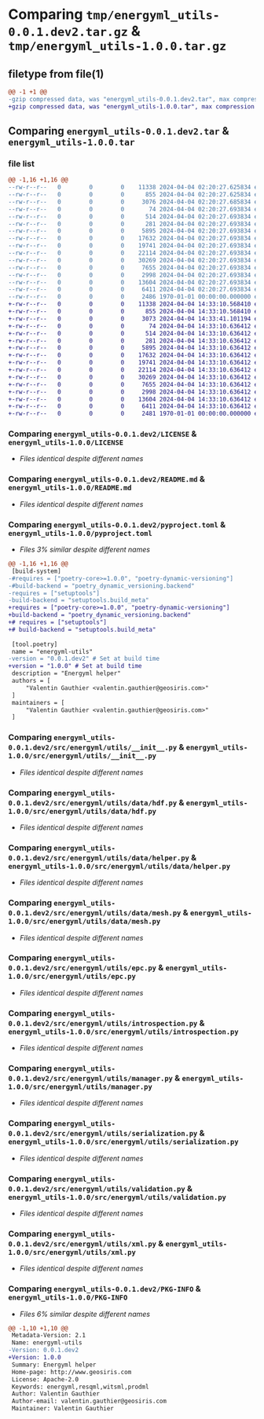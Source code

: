 # Comparing `tmp/energyml_utils-0.0.1.dev2.tar.gz` & `tmp/energyml_utils-1.0.0.tar.gz`

## filetype from file(1)

```diff
@@ -1 +1 @@
-gzip compressed data, was "energyml_utils-0.0.1.dev2.tar", max compression
+gzip compressed data, was "energyml_utils-1.0.0.tar", max compression
```

## Comparing `energyml_utils-0.0.1.dev2.tar` & `energyml_utils-1.0.0.tar`

### file list

```diff
@@ -1,16 +1,16 @@
--rw-r--r--   0        0        0    11338 2024-04-04 02:20:27.625834 energyml_utils-0.0.1.dev2/LICENSE
--rw-r--r--   0        0        0      855 2024-04-04 02:20:27.625834 energyml_utils-0.0.1.dev2/README.md
--rw-r--r--   0        0        0     3076 2024-04-04 02:20:27.685834 energyml_utils-0.0.1.dev2/pyproject.toml
--rw-r--r--   0        0        0       74 2024-04-04 02:20:27.693834 energyml_utils-0.0.1.dev2/src/energyml/__init__.py
--rw-r--r--   0        0        0      514 2024-04-04 02:20:27.693834 energyml_utils-0.0.1.dev2/src/energyml/utils/__init__.py
--rw-r--r--   0        0        0      281 2024-04-04 02:20:27.693834 energyml_utils-0.0.1.dev2/src/energyml/utils/data/__init__.py
--rw-r--r--   0        0        0     5895 2024-04-04 02:20:27.693834 energyml_utils-0.0.1.dev2/src/energyml/utils/data/hdf.py
--rw-r--r--   0        0        0    17632 2024-04-04 02:20:27.693834 energyml_utils-0.0.1.dev2/src/energyml/utils/data/helper.py
--rw-r--r--   0        0        0    19741 2024-04-04 02:20:27.693834 energyml_utils-0.0.1.dev2/src/energyml/utils/data/mesh.py
--rw-r--r--   0        0        0    22114 2024-04-04 02:20:27.693834 energyml_utils-0.0.1.dev2/src/energyml/utils/epc.py
--rw-r--r--   0        0        0    30269 2024-04-04 02:20:27.693834 energyml_utils-0.0.1.dev2/src/energyml/utils/introspection.py
--rw-r--r--   0        0        0     7655 2024-04-04 02:20:27.693834 energyml_utils-0.0.1.dev2/src/energyml/utils/manager.py
--rw-r--r--   0        0        0     2998 2024-04-04 02:20:27.693834 energyml_utils-0.0.1.dev2/src/energyml/utils/serialization.py
--rw-r--r--   0        0        0    13604 2024-04-04 02:20:27.693834 energyml_utils-0.0.1.dev2/src/energyml/utils/validation.py
--rw-r--r--   0        0        0     6411 2024-04-04 02:20:27.693834 energyml_utils-0.0.1.dev2/src/energyml/utils/xml.py
--rw-r--r--   0        0        0     2486 1970-01-01 00:00:00.000000 energyml_utils-0.0.1.dev2/PKG-INFO
+-rw-r--r--   0        0        0    11338 2024-04-04 14:33:10.568410 energyml_utils-1.0.0/LICENSE
+-rw-r--r--   0        0        0      855 2024-04-04 14:33:10.568410 energyml_utils-1.0.0/README.md
+-rw-r--r--   0        0        0     3073 2024-04-04 14:33:41.101194 energyml_utils-1.0.0/pyproject.toml
+-rw-r--r--   0        0        0       74 2024-04-04 14:33:10.636412 energyml_utils-1.0.0/src/energyml/__init__.py
+-rw-r--r--   0        0        0      514 2024-04-04 14:33:10.636412 energyml_utils-1.0.0/src/energyml/utils/__init__.py
+-rw-r--r--   0        0        0      281 2024-04-04 14:33:10.636412 energyml_utils-1.0.0/src/energyml/utils/data/__init__.py
+-rw-r--r--   0        0        0     5895 2024-04-04 14:33:10.636412 energyml_utils-1.0.0/src/energyml/utils/data/hdf.py
+-rw-r--r--   0        0        0    17632 2024-04-04 14:33:10.636412 energyml_utils-1.0.0/src/energyml/utils/data/helper.py
+-rw-r--r--   0        0        0    19741 2024-04-04 14:33:10.636412 energyml_utils-1.0.0/src/energyml/utils/data/mesh.py
+-rw-r--r--   0        0        0    22114 2024-04-04 14:33:10.636412 energyml_utils-1.0.0/src/energyml/utils/epc.py
+-rw-r--r--   0        0        0    30269 2024-04-04 14:33:10.636412 energyml_utils-1.0.0/src/energyml/utils/introspection.py
+-rw-r--r--   0        0        0     7655 2024-04-04 14:33:10.636412 energyml_utils-1.0.0/src/energyml/utils/manager.py
+-rw-r--r--   0        0        0     2998 2024-04-04 14:33:10.636412 energyml_utils-1.0.0/src/energyml/utils/serialization.py
+-rw-r--r--   0        0        0    13604 2024-04-04 14:33:10.636412 energyml_utils-1.0.0/src/energyml/utils/validation.py
+-rw-r--r--   0        0        0     6411 2024-04-04 14:33:10.636412 energyml_utils-1.0.0/src/energyml/utils/xml.py
+-rw-r--r--   0        0        0     2481 1970-01-01 00:00:00.000000 energyml_utils-1.0.0/PKG-INFO
```

### Comparing `energyml_utils-0.0.1.dev2/LICENSE` & `energyml_utils-1.0.0/LICENSE`

 * *Files identical despite different names*

### Comparing `energyml_utils-0.0.1.dev2/README.md` & `energyml_utils-1.0.0/README.md`

 * *Files identical despite different names*

### Comparing `energyml_utils-0.0.1.dev2/pyproject.toml` & `energyml_utils-1.0.0/pyproject.toml`

 * *Files 3% similar despite different names*

```diff
@@ -1,16 +1,16 @@
 [build-system]
-#requires = ["poetry-core>=1.0.0", "poetry-dynamic-versioning"]
-#build-backend = "poetry_dynamic_versioning.backend"
-requires = ["setuptools"]
-build-backend = "setuptools.build_meta"
+requires = ["poetry-core>=1.0.0", "poetry-dynamic-versioning"]
+build-backend = "poetry_dynamic_versioning.backend"
+# requires = ["setuptools"]
+# build-backend = "setuptools.build_meta"
 
 [tool.poetry]
 name = "energyml-utils"
-version = "0.0.1.dev2" # Set at build time
+version = "1.0.0" # Set at build time
 description = "Energyml helper"
 authors = [
     "Valentin Gauthier <valentin.gauthier@geosiris.com>"
 ]
 maintainers = [
     "Valentin Gauthier <valentin.gauthier@geosiris.com>"
 ]
```

### Comparing `energyml_utils-0.0.1.dev2/src/energyml/utils/__init__.py` & `energyml_utils-1.0.0/src/energyml/utils/__init__.py`

 * *Files identical despite different names*

### Comparing `energyml_utils-0.0.1.dev2/src/energyml/utils/data/hdf.py` & `energyml_utils-1.0.0/src/energyml/utils/data/hdf.py`

 * *Files identical despite different names*

### Comparing `energyml_utils-0.0.1.dev2/src/energyml/utils/data/helper.py` & `energyml_utils-1.0.0/src/energyml/utils/data/helper.py`

 * *Files identical despite different names*

### Comparing `energyml_utils-0.0.1.dev2/src/energyml/utils/data/mesh.py` & `energyml_utils-1.0.0/src/energyml/utils/data/mesh.py`

 * *Files identical despite different names*

### Comparing `energyml_utils-0.0.1.dev2/src/energyml/utils/epc.py` & `energyml_utils-1.0.0/src/energyml/utils/epc.py`

 * *Files identical despite different names*

### Comparing `energyml_utils-0.0.1.dev2/src/energyml/utils/introspection.py` & `energyml_utils-1.0.0/src/energyml/utils/introspection.py`

 * *Files identical despite different names*

### Comparing `energyml_utils-0.0.1.dev2/src/energyml/utils/manager.py` & `energyml_utils-1.0.0/src/energyml/utils/manager.py`

 * *Files identical despite different names*

### Comparing `energyml_utils-0.0.1.dev2/src/energyml/utils/serialization.py` & `energyml_utils-1.0.0/src/energyml/utils/serialization.py`

 * *Files identical despite different names*

### Comparing `energyml_utils-0.0.1.dev2/src/energyml/utils/validation.py` & `energyml_utils-1.0.0/src/energyml/utils/validation.py`

 * *Files identical despite different names*

### Comparing `energyml_utils-0.0.1.dev2/src/energyml/utils/xml.py` & `energyml_utils-1.0.0/src/energyml/utils/xml.py`

 * *Files identical despite different names*

### Comparing `energyml_utils-0.0.1.dev2/PKG-INFO` & `energyml_utils-1.0.0/PKG-INFO`

 * *Files 6% similar despite different names*

```diff
@@ -1,10 +1,10 @@
 Metadata-Version: 2.1
 Name: energyml-utils
-Version: 0.0.1.dev2
+Version: 1.0.0
 Summary: Energyml helper
 Home-page: http://www.geosiris.com
 License: Apache-2.0
 Keywords: energyml,resqml,witsml,prodml
 Author: Valentin Gauthier
 Author-email: valentin.gauthier@geosiris.com
 Maintainer: Valentin Gauthier
```

